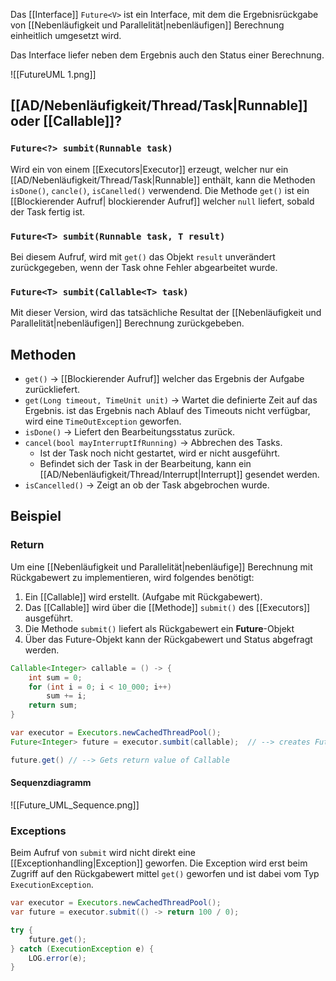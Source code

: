 Das [[Interface]] `Future<V>` ist ein Interface, mit dem die Ergebnisrückgabe von [[Nebenläufigkeit und Parallelität|nebenläufigen]] Berechnung einheitlich umgesetzt wird.

Das Interface liefer neben dem Ergebnis auch den Status einer Berechnung.

![[FutureUML 1.png]]

## [[AD/Nebenläufigkeit/Thread/Task|Runnable]] oder [[Callable]]?
### `Future<?> sumbit(Runnable task)`
Wird ein von einem [[Executors|Executor]] erzeugt, welcher nur ein [[AD/Nebenläufigkeit/Thread/Task|Runnable]] enthält, kann die Methoden `isDone()`, `cancle()`, `isCanelled()` verwendend.
Die Methode `get()` ist ein [[Blockierender Aufruf| blockierender Aufruf]] welcher `null` liefert, sobald der Task fertig ist.

### `Future<T> sumbit(Runnable task, T result)`
Bei diesem Aufruf, wird mit `get()` das Objekt `result` unverändert zurückgegeben, wenn der Task ohne Fehler abgearbeitet wurde.

### `Future<T> sumbit(Callable<T> task)`
Mit dieser Version, wird das tatsächliche Resultat der [[Nebenläufigkeit und Parallelität|nebenläufigen]] Berechnung zurückgebeben.

## Methoden
- `get()` -> [[Blockierender Aufruf]] welcher das Ergebnis der Aufgabe zurückliefert.
- `get(Long timeout, TimeUnit unit)` -> Wartet die definierte Zeit auf das Ergebnis. ist das Ergebnis nach Ablauf des Timeouts nicht verfügbar, wird eine `TimeOutException` geworfen.
- `isDone()` -> Liefert den Bearbeitungsstatus zurück.
- `cancel(bool mayInterruptIfRunning)` -> Abbrechen des Tasks.
	- Ist der Task noch nicht gestartet, wird er nicht ausgeführt.
	- Befindet sich der Task in der Bearbeitung, kann ein [[AD/Nebenläufigkeit/Thread/Interrupt|Interrupt]] gesendet werden.
- `isCancelled()` -> Zeigt an ob der Task abgebrochen wurde.

## Beispiel
### Return
Um eine [[Nebenläufigkeit und Parallelität|nebenläufige]] Berechnung mit Rückgabewert zu implementieren, wird folgendes benötigt:
1. Ein [[Callable]] wird erstellt. (Aufgabe mit Rückgabewert).
2. Das [[Callable]] wird über die [[Methode]] `submit()` des [[Executors]] ausgeführt.
3. Die Methode `submit()` liefert als Rückgabewert ein **Future**-Objekt
4. Über das Future-Objekt kann der Rückgabewert und Status abgefragt werden.

```java
Callable<Integer> callable = () -> {
	int sum = 0;
	for (int i = 0; i < 10_000; i++)
		sum += i;
	return sum;
}

var executor = Executors.newCachedThreadPool();
Future<Integer> future = executor.sumbit(callable);  // --> creates Future

future.get() // --> Gets return value of Callable
```
#### Sequenzdiagramm
![[Future_UML_Sequence.png]]

### Exceptions
Beim Aufruf von `submit` wird nicht direkt eine [[Exceptionhandling|Exception]] geworfen.
Die Exception wird erst beim Zugriff auf den Rückgabewert mittel `get()` geworfen und ist dabei vom Typ `ExecutionException`.

```java
var executor = Executors.newCachedThreadPool();
var future = executor.submit(() -> return 100 / 0);

try {
	future.get();
} catch (ExecutionException e) {
	LOG.error(e);
}